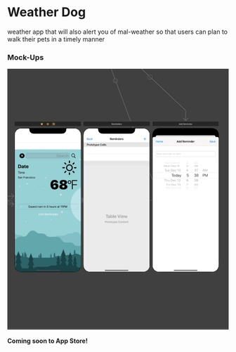 # Weather Dog

 weather app that will also alert you of mal-weather so that users can plan to walk their pets in a timely manner

 ### Mock-Ups
![](weather_dog_screens.jpg)

**Coming soon to App Store!**